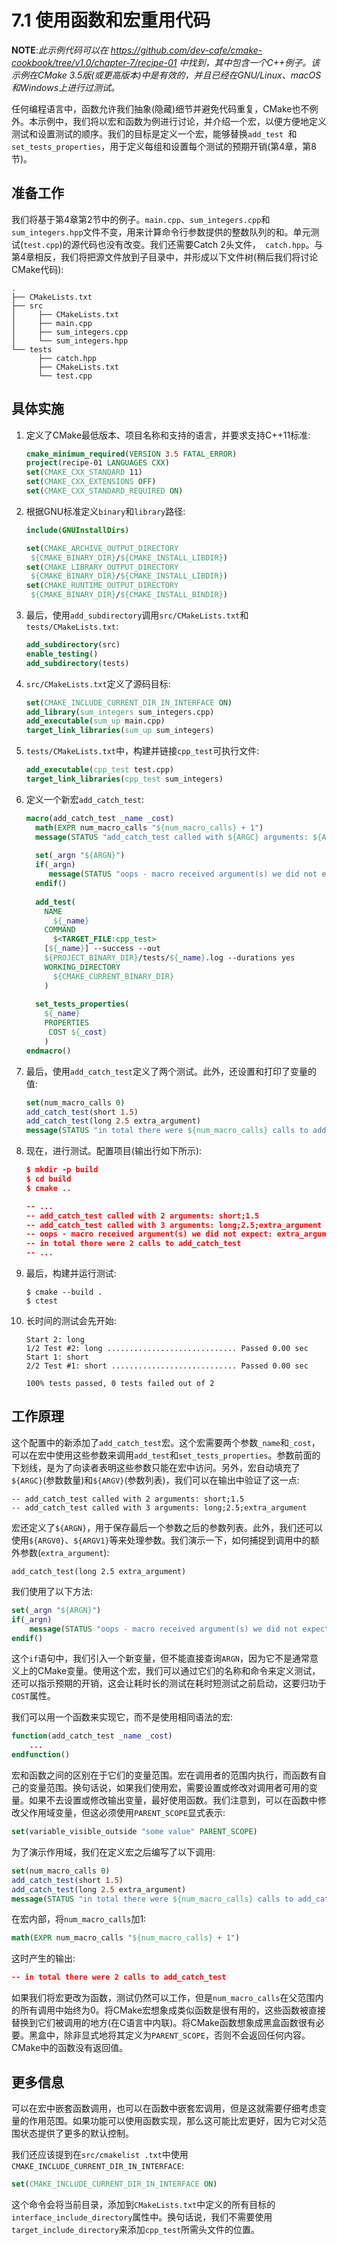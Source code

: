 # 7.1 使用函数和宏重用代码

**NOTE**:*此示例代码可以在 https://github.com/dev-cafe/cmake-cookbook/tree/v1.0/chapter-7/recipe-01 中找到，其中包含一个C++例子。该示例在CMake 3.5版(或更高版本)中是有效的，并且已经在GNU/Linux、macOS和Windows上进行过测试。*

任何编程语言中，函数允许我们抽象(隐藏)细节并避免代码重复，CMake也不例外。本示例中，我们将以宏和函数为例进行讨论，并介绍一个宏，以便方便地定义测试和设置测试的顺序。我们的目标是定义一个宏，能够替换`add_test `和`set_tests_properties`，用于定义每组和设置每个测试的预期开销(第4章，第8节)。

## 准备工作

我们将基于第4章第2节中的例子。`main.cpp`、`sum_integers.cpp`和`sum_integers.hpp`文件不变，用来计算命令行参数提供的整数队列的和。单元测试(`test.cpp`)的源代码也没有改变。我们还需要Catch 2头文件，`  catch.hpp `。与第4章相反，我们将把源文件放到子目录中，并形成以下文件树(稍后我们将讨论CMake代码):

```shell
.
├── CMakeLists.txt
├── src
│     ├── CMakeLists.txt
│     ├── main.cpp
│     ├── sum_integers.cpp
│     └── sum_integers.hpp
└── tests
      ├── catch.hpp
      ├── CMakeLists.txt
      └── test.cpp
```

## 具体实施

1. 定义了CMake最低版本、项目名称和支持的语言，并要求支持C++11标准:

   ```cmake
   cmake_minimum_required(VERSION 3.5 FATAL_ERROR)
   project(recipe-01 LANGUAGES CXX)
   set(CMAKE_CXX_STANDARD 11)
   set(CMAKE_CXX_EXTENSIONS OFF)
   set(CMAKE_CXX_STANDARD_REQUIRED ON)
   ```

2. 根据GNU标准定义`binary`和`library`路径:

   ```cmake
   include(GNUInstallDirs)
   
   set(CMAKE_ARCHIVE_OUTPUT_DIRECTORY
   	${CMAKE_BINARY_DIR}/${CMAKE_INSTALL_LIBDIR})
   set(CMAKE_LIBRARY_OUTPUT_DIRECTORY
   	${CMAKE_BINARY_DIR}/${CMAKE_INSTALL_LIBDIR})
   set(CMAKE_RUNTIME_OUTPUT_DIRECTORY
   	${CMAKE_BINARY_DIR}/${CMAKE_INSTALL_BINDIR})
   ```

3. 最后，使用`add_subdirectory`调用`src/CMakeLists.txt`和`tests/CMakeLists.txt`:

   ```cmake
   add_subdirectory(src)
   enable_testing()
   add_subdirectory(tests)
   ```

4. `src/CMakeLists.txt`定义了源码目标:

   ```cmake
   set(CMAKE_INCLUDE_CURRENT_DIR_IN_INTERFACE ON)
   add_library(sum_integers sum_integers.cpp)
   add_executable(sum_up main.cpp)
   target_link_libraries(sum_up sum_integers)
   ```

5. `tests/CMakeLists.txt`中，构建并链接`cpp_test`可执行文件:

   ```cmake
   add_executable(cpp_test test.cpp)
   target_link_libraries(cpp_test sum_integers)
   ```

6. 定义一个新宏`add_catch_test`:

   ```cmake
   macro(add_catch_test _name _cost)
     math(EXPR num_macro_calls "${num_macro_calls} + 1")
     message(STATUS "add_catch_test called with ${ARGC} arguments: ${ARGV}")
     
     set(_argn "${ARGN}")
     if(_argn)
     	message(STATUS "oops - macro received argument(s) we did not expect: ${ARGN}")
     endif()
     
     add_test(
       NAME
         ${_name}
       COMMAND
         $<TARGET_FILE:cpp_test>
       [${_name}] --success --out
       ${PROJECT_BINARY_DIR}/tests/${_name}.log --durations yes
       WORKING_DIRECTORY
         ${CMAKE_CURRENT_BINARY_DIR}
       )
     
     set_tests_properties(
       ${_name}
       PROPERTIES
       	COST ${_cost}
       )
   endmacro()
   ```

7. 最后，使用`add_catch_test`定义了两个测试。此外，还设置和打印了变量的值:

   ```cmake
   set(num_macro_calls 0)
   add_catch_test(short 1.5)
   add_catch_test(long 2.5 extra_argument)
   message(STATUS "in total there were ${num_macro_calls} calls to add_catch_test")
   ```

8. 现在，进行测试。配置项目(输出行如下所示):

   ```cmake
   $ mkdir -p build
   $ cd build
   $ cmake ..
   
   -- ...
   -- add_catch_test called with 2 arguments: short;1.5
   -- add_catch_test called with 3 arguments: long;2.5;extra_argument
   -- oops - macro received argument(s) we did not expect: extra_argument
   -- in total there were 2 calls to add_catch_test
   -- ...
   ```

9. 最后，构建并运行测试:

   ```shell
   $ cmake --build .
   $ ctest
   ```

10. 长时间的测试会先开始:

    ```shell
    Start 2: long
    1/2 Test #2: long ............................. Passed 0.00 sec
    Start 1: short
    2/2 Test #1: short ............................ Passed 0.00 sec
    
    100% tests passed, 0 tests failed out of 2
    ```

## 工作原理

这个配置中的新添加了`add_catch_test`宏。这个宏需要两个参数`_name`和`_cost`，可以在宏中使用这些参数来调用`add_test`和`set_tests_properties`。参数前面的下划线，是为了向读者表明这些参数只能在宏中访问。另外，宏自动填充了`${ARGC}`(参数数量)和`${ARGV}`(参数列表)，我们可以在输出中验证了这一点:

```shell
-- add_catch_test called with 2 arguments: short;1.5
-- add_catch_test called with 3 arguments: long;2.5;extra_argument
```

宏还定义了`${ARGN}`，用于保存最后一个参数之后的参数列表。此外，我们还可以使用`${ARGV0}`、`${ARGV1}`等来处理参数。我们演示一下，如何捕捉到调用中的额外参数(`extra_argument`):

```camek
add_catch_test(long 2.5 extra_argument)
```

我们使用了以下方法:

```cmake
set(_argn "${ARGN}")
if(_argn)
	message(STATUS "oops - macro received argument(s) we did not expect: ${ARGN}")
endif()
```

这个`if`语句中，我们引入一个新变量，但不能直接查询`ARGN`，因为它不是通常意义上的CMake变量。使用这个宏，我们可以通过它们的名称和命令来定义测试，还可以指示预期的开销，这会让耗时长的测试在耗时短测试之前启动，这要归功于`COST`属性。

我们可以用一个函数来实现它，而不是使用相同语法的宏:

```cmake
function(add_catch_test _name _cost)
	...
endfunction()
```

宏和函数之间的区别在于它们的变量范围。宏在调用者的范围内执行，而函数有自己的变量范围。换句话说，如果我们使用宏，需要设置或修改对调用者可用的变量。如果不去设置或修改输出变量，最好使用函数。我们注意到，可以在函数中修改父作用域变量，但这必须使用`PARENT_SCOPE`显式表示:

```cmake
set(variable_visible_outside "some value" PARENT_SCOPE)
```

为了演示作用域，我们在定义宏之后编写了以下调用:

```cmake
set(num_macro_calls 0)
add_catch_test(short 1.5)
add_catch_test(long 2.5 extra_argument)
message(STATUS "in total there were ${num_macro_calls} calls to add_catch_test")
```

在宏内部，将`num_macro_calls`加1:

```cmake
math(EXPR num_macro_calls "${num_macro_calls} + 1")
```

这时产生的输出:

```cmake
-- in total there were 2 calls to add_catch_test
```

如果我们将宏更改为函数，测试仍然可以工作，但是`num_macro_calls`在父范围内的所有调用中始终为0。将CMake宏想象成类似函数是很有用的，这些函数被直接替换到它们被调用的地方(在C语言中内联)。将CMake函数想象成黑盒函数很有必要。黑盒中，除非显式地将其定义为`PARENT_SCOPE`，否则不会返回任何内容。CMake中的函数没有返回值。

## 更多信息

可以在宏中嵌套函数调用，也可以在函数中嵌套宏调用，但是这就需要仔细考虑变量的作用范围。如果功能可以使用函数实现，那么这可能比宏更好，因为它对父范围状态提供了更多的默认控制。

我们还应该提到在`src/cmakelist .txt`中使用`CMAKE_INCLUDE_CURRENT_DIR_IN_INTERFACE`:

```cmake
set(CMAKE_INCLUDE_CURRENT_DIR_IN_INTERFACE ON)
```

这个命令会将当前目录，添加到`CMakeLists.txt`中定义的所有目标的`interface_include_directory`属性中。换句话说，我们不需要使用`target_include_directory`来添加`cpp_test`所需头文件的位置。